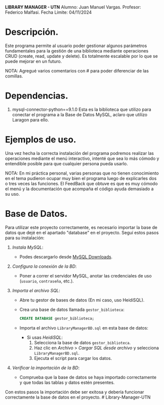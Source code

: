 
**LIBRARY MANAGER - UTN**
Alumno: Juan Manuel Vargas.
Profesor: Federico Malfasi.
Fecha Límite: 04/11/2024

# Descripción.
Este programa permite al usuario poder gestionar algunos parámetros fundamentales para la gestión de una biblioteca
mediante operaciones CRUD (create, read, update y delete). Es totalmente escalable por lo que se puede mejorar en
un futuro.

NOTA: Agregué varios comentarios con # para poder diferenciar de las comillas.

# Dependencias.
1. mysql-connector-python==9.1.0
Esta es la biblioteca que utilizo para conectar el programa a la Base de Datos MySQL, aclaro que utilizo Laragon para ello.

# Ejemplos de uso.
Una vez hecha la correcta instalación del programa podremos realizar las operaciones mediante el menú interactivo, intenté que sea lo más cómodo y entendible posible para que cualquier persona pueda usarlo.

NOTA: En mi práctica personal, varias personas que no tienen conocimiento en el tema pudieron ocupar muy bien el programa luego de explicarles dos o tres veces las funciones. El FeedBack que obtuve es que es muy cómodo el menú y la documentación que acompaña el código ayuda demasiado a su uso.

# Base de Datos.
Para utilizar este proyecto correctamente, es necesario importar la base de datos que dejé en el apartado "database" en el proyecto. Seguí estos pasos para su instalación:

1. *Instala MySQL*:
   - Podes descargarlo desde [MySQL Downloads](https://dev.mysql.com/downloads/installer/).

2. *Configura la conexión de la BD*:
   - Poner a correr el servidor MySQL, anotar las credenciales de uso (`usuario`, `contraseña`, etc.).

3. *Importa el archivo SQL*:
   - Abre tu gestor de bases de datos (En mi caso, uso HeidiSQL).
   - Crea una base de datos llamada `gestor_biblioteca`:
     ```sql
     CREATE DATABASE gestor_biblioteca;
     ```
    
   - Importa el archivo `LibraryManagerBD.sql` en esta base de datos:
     - Si usas *HeidiSQL*:
       1. Selecciona la base de datos `gestor_biblioteca`.
       2. Haz clic en *Archivo* > *Cargar SQL desde archivo* y selecciona `LibraryManagerBD.sql`.
       3. Ejecuta el script para cargar los datos.

4. *Verificar la importación de la BD*:
   - Comprueba que la base de datos se haya importado correctamente y que todas las tablas y datos estén presentes.

Con estos pasos la importación debe ser exitosa y debería funcionar correctamente la base de datos en el proyecto.
#   L i b r a r y - M a n a g e r - U T N  
 